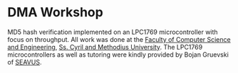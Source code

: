 # DMA Workshop
MD5 hash verification implemented on an LPC1769 microcontroller with focus on
throughput.  All work was done at
the
[Faculty of Computer Science and Engineering](http://finki.ukim.mk/en/),
[Ss. Cyril and Methodius University](http://ukim.edu.mk/en_index.php).  The
LPC1769 microcontrollers as well as tutoring were kindly provided by Bojan
Gruevski of [SEAVUS](http://www.seavus.com/).
